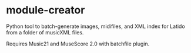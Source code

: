 # module-creator
Python tool to batch-generate images, midifiles, and XML index for Latido from a folder of musicXML files.

Requires Music21 and MuseScore 2.0 with batchfile plugin.
